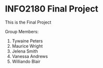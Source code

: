 # INFO2180 Final Project

This is the Final Project

Group Members:

1. Tywaine Peters
2. Maurice Wright
3. Jelena Smith
4. Vanessa Andrews
5. Williando Blair
